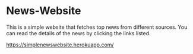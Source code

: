 # News-Website

This is a simple website that fetches top news from different sources. You can read the details of the news by clicking the links listed.

https://simplenewswebsite.herokuapp.com/
